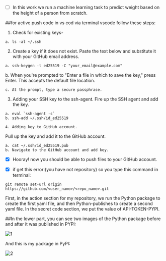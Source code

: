 <!-- برای فعال کردن گیت هاب در محیط vscode این مراحل را انجام دهید: -->
- [ ] In this work we run a machine learning task to predict weight based on the height of a person from scratch.

##for active push code in vs cod via terminal vscode follow these steps:

1. Check for existing keys-
```
a. ls -al ~/.ssh
```
2. Create a key if it does not exist.
Paste the text below and substitute it with your GitHub email address.
```
a. ssh-keygen -t ed25519 -C "your_email@example.com"
```
b. When you're prompted to "Enter a file in which to save the key," press Enter. This accepts the default file location.
```
c. At the prompt, type a secure passphrase.
```

3. Adding your SSH key to the ssh-agent.
Fire up the SSH agent and add the key.
```
a. eval `ssh-agent -s`
b. ssh-add ~/.ssh/id_ed25519

4. Adding key to GitHub account.
```
Pull up the key and add it to the GitHub account.
```
a. cat ~/.ssh/id_ed25519.pub
b. Navigate to the GitHub account and add key.
```
- [X] Hooray! now you should be able to push files to your GitHub account.


<!-- اگر خطای نبودن ریپازیتوری را داد از این دستور استفاده کنید: -->
- [X] if get this error:(you have not repository)  so you type this command in terminal:
```
git remote set-url origin https://github.com/<user_name>/<repo_name>.git
```

First, in the action section for my repository, we run the Python package to create the first yaml file, and then Python-publishes to create a second yaml file.
In the secret code section, we put the value of API-TOKEN-PYPI.

##In the lower part, you can see two images of the Python package before and after it was published in PYPI:

![1](https://github.com/mori-cyber/pythonpackge_morteza/assets/65276280/b0430046-78fb-4439-b9c2-1fab05e1338d)

And this is my package in PyPI:

![2](https://github.com/mori-cyber/pythonpackge_morteza/assets/65276280/2a325f31-af57-4672-8a79-25359482cf5f)




